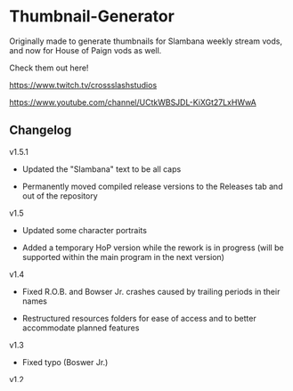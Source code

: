 # Thumbnail-Generator
Originally made to generate thumbnails for Slambana weekly stream vods, and now for House of Paign vods as well.

Check them out here!

https://www.twitch.tv/crossslashstudios

https://www.youtube.com/channel/UCtkWBSJDL-KiXGt27LxHWwA



## Changelog
v1.5.1

- Updated the "Slambana" text to be all caps

- Permanently moved compiled release versions to the Releases tab and out of the repository

v1.5

- Updated some character portraits

- Added a temporary HoP version while the rework is in progress (will be supported within the main program in the next version)

v1.4

- Fixed R.O.B. and Bowser Jr. crashes caused by trailing periods in their names

- Restructured resources folders for ease of access and to better accommodate planned features

v1.3

- Fixed typo (Boswer Jr.)

v1.2

- Resource loading overhaul

- Packaged an executable .jar file for the program, works outside of IDE now
